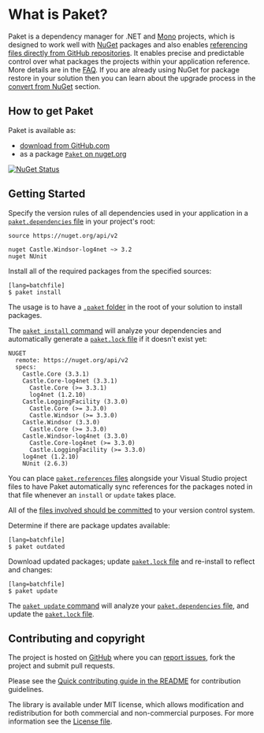 # What is Paket?

Paket is a dependency manager for .NET and [Mono][mono] projects, which is designed to work well with [NuGet][nuget] packages and also enables [referencing files directly from GitHub repositories](github-dependencies.html).
It enables precise and predictable control over what packages the projects within your application reference. More details are in the [FAQ](faq.html).
If you are already using NuGet for package restore in your solution then you can learn about the upgrade process in the [convert from NuGet](convert-from-nuget.html) section.

  [mono]: http://www.mono-project.com/
  [nuget]: https://www.nuget.org/

## How to get Paket

Paket is available as:

  * [download from GitHub.com](https://github.com/fsprojects/Paket/releases/latest)
  * as a package [`Paket` on nuget.org](https://www.nuget.org/packages/Paket/)

[![NuGet Status](http://img.shields.io/nuget/v/Paket.svg?style=flat)](https://www.nuget.org/packages/Paket/)

## Getting Started

Specify the version rules of all dependencies used in your application in a [`paket.dependencies` file](dependencies-file.html) in your project's root:

    source https://nuget.org/api/v2

    nuget Castle.Windsor-log4net ~> 3.2
    nuget NUnit

Install all of the required packages from the specified sources:

    [lang=batchfile]
    $ paket install

The usage is to have a [`.paket` folder](paket-folder.html) in the root of your solution to install packages. 

The [`paket install` command](paket-install.html) will analyze your dependencies and automatically generate a [`paket.lock` file](lock-file.html) if it doesn't exist yet:

    NUGET
      remote: https://nuget.org/api/v2
      specs:
        Castle.Core (3.3.1)
		Castle.Core-log4net (3.3.1)
		  Castle.Core (>= 3.3.1)
		  log4net (1.2.10)
		Castle.LoggingFacility (3.3.0)
		  Castle.Core (>= 3.3.0)
		  Castle.Windsor (>= 3.3.0)
		Castle.Windsor (3.3.0)
		  Castle.Core (>= 3.3.0)
		Castle.Windsor-log4net (3.3.0)
		  Castle.Core-log4net (>= 3.3.0)
          Castle.LoggingFacility (>= 3.3.0)
		log4net (1.2.10)
		NUnit (2.6.3)

You can place [`paket.references` files](references-files.html) alongside your Visual Studio project files to have Paket automatically sync references for the packages noted in that file whenever an `install` or `update` takes place.

All of the [files involved should be committed](faq.html#Why-should-I-commit-the-lock-file) to your version control system.

Determine if there are package updates available:

    [lang=batchfile]
    $ paket outdated

Download updated packages; update [`paket.lock` file](lock-file.html) and re-install to reflect and changes:

    [lang=batchfile]
    $ paket update

The [`paket update` command](paket-update.html) will analyze your [`paket.dependencies` file](dependencies-file.html), and update the [`paket.lock` file](lock-file.html).

Contributing and copyright
--------------------------

The project is hosted on [GitHub][gh] where you can [report issues][issues], fork the project and submit pull requests.

Please see the [Quick contributing guide in the README][readme] for contribution guidelines.

The library is available under MIT license, which allows modification and redistribution for both commercial and non-commercial purposes.
For more information see the [License file][license].

  [content]: https://github.com/fsprojects/Paket/tree/master/docs/content
  [gh]: https://github.com/fsprojects/Paket
  [issues]: https://github.com/fsprojects/Paket/issues
  [readme]: https://github.com/fsprojects/Paket/blob/master/README.md
  [license]: http://fsprojects.github.io/Paket/license.html
